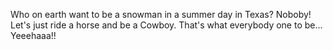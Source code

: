Who on earth want to be a snowman in a summer day in Texas? Noboby!
Let's just ride a horse and be a Cowboy. That's what everybody one
to be... Yeeehaaa!!
